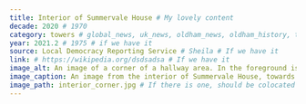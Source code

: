 ```yaml
---
title: Interior of Summervale House # My lovely content
decade: 2020 # 1970
category: towers # global_news, uk_news, oldham_news, oldham_history, towers, surrounding_estate # Always exactly one category
year: 2021.2 # 1975 # if we have it
source: Local Democracy Reporting Service # Sheila # If we have it
link: # https://wikipedia.org/dsdsadsa # If we have it
image_alt: An image of a corner of a hallway area. In the foreground is a large plastic map showing the layout of the tower. Also visible is a ‘push to exit’ button, and the side of a red door with a window in, showing daylight outside. # If there is one
image_caption: An image from the interior of Summervale House, towards the end of the towers life. Image by the Local Democracy Reporting Service # If there is one
image_path: interior_corner.jpg # If there is one, should be colocated with the index.md file in the folder
---
```

